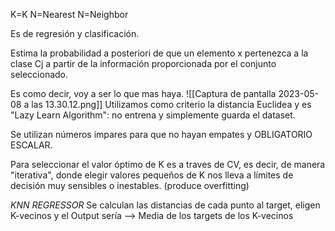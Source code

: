 
K=K
N=Nearest
N=Neighbor

Es de regresión y clasificación.

Estima la probabilidad a posteriori de que un elemento x pertenezca a la clase Cj a partir de la información proporcionada por el conjunto seleccionado.

Es como decir, voy a ser lo que mas haya.
![[Captura de pantalla 2023-05-08 a las 13.30.12.png]]
Utilizamos como criterio la distancia Euclidea y es "Lazy Learn Algorithm": no entrena y simplemente guarda el dataset.

Se utilizan números impares para que no hayan empates y OBLIGATORIO ESCALAR.

Para seleccionar el valor óptimo de K es a traves de CV, es decir, de manera "iterativa", donde elegir valores pequeños de K nos lleva a límites de decisión muy sensibles o inestables. (produce overfitting)

*KNN REGRESSOR*
Se calculan las distancias de cada punto al target, eligen K-vecinos y el Output sería --> Media de los targets de los K-vecinos
